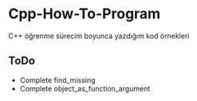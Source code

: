 # Cpp-How-To-Program

C++ öğrenme sürecim boyunca yazdığım kod örnekleri

## ToDo
* Complete find_missing
* Complete object_as_function_argument
